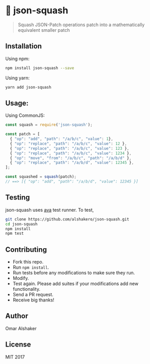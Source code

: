 # 🎃 json-squash

> Squash JSON-Patch operations patch into a mathematically equivalent smaller patch

## Installation

Using npm:
```sh
npm install json-squash --save
```

Using yarn:
```sh
yarn add json-squash
```


## Usage:
Using CommonJS:
```js
const squash = require('json-squash');

const patch = [
  { "op": "add", "path": "/a/b/c", "value": 1},
  { "op": "replace", "path": "/a/b/c", "value": 12 },
  { "op": "replace", "path": "/a/b/c", "value": 123 },
  { "op": "replace", "path": "/a/b/c", "value": 1234 },
  { "op": "move", "from": "/a/b/c", "path": "/a/b/d" },
  { "op": "replace", "path": "/a/b/d", "value": 12345 },
];

const squashed = squash(patch);
// ==> [{ "op": "add", "path": "/a/b/d", "value": 12345 }]
```

## Testing

json-squash uses [ava](https://github.com/avajs/ava) test runner. To test,
```sh
git clone https://github.com/alshakero/json-squash.git
cd json-squash
npm install
npm test
```

## Contributing

- Fork this repo.
- Run `npm install`.
- Run tests before any modifications to make sure they run.
- Modify.
- Test again. Please add suites if your modifications add new functionality.
- Send a PR request.
- Receive big thanks!

## Author

Omar Alshaker

## License
MIT 2017
